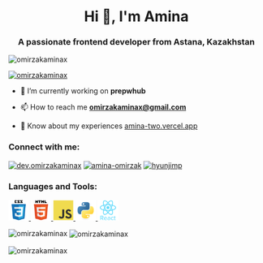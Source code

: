 <h1 align="center">Hi 👋, I'm Amina</h1>
<h3 align="center">A passionate frontend developer from Astana, Kazakhstan</h3>

<p align="left"> <img src="https://komarev.com/ghpvc/?username=omirzakaminax&label=Profile%20views&color=0e75b6&style=flat" alt="omirzakaminax" /> </p>

<p align="left"> <a href="https://github.com/ryo-ma/github-profile-trophy"><img src="https://github-profile-trophy.vercel.app/?username=omirzakaminax" alt="omirzakaminax" /></a> </p>

- 🔭 I’m currently working on **prepwhub**

- 📫 How to reach me **omirzakaminax@gmail.com**

- 📄 Know about my experiences [amina-two.vercel.app](amina-two.vercel.app)

<h3 align="left">Connect with me:</h3>
<p align="left">
<a href="https://dev.to/dev.omirzakaminax" target="blank"><img align="center" src="https://raw.githubusercontent.com/rahuldkjain/github-profile-readme-generator/master/src/images/icons/Social/devto.svg" alt="dev.omirzakaminax" height="30" width="40" /></a>
<a href="https://linkedin.com/in/amina-omirzak" target="blank"><img align="center" src="https://raw.githubusercontent.com/rahuldkjain/github-profile-readme-generator/master/src/images/icons/Social/linked-in-alt.svg" alt="amina-omirzak" height="30" width="40" /></a>
<a href="https://instagram.com/hyunjimp" target="blank"><img align="center" src="https://raw.githubusercontent.com/rahuldkjain/github-profile-readme-generator/master/src/images/icons/Social/instagram.svg" alt="hyunjimp" height="30" width="40" /></a>
</p>

<h3 align="left">Languages and Tools:</h3>
<p align="left"> <a href="https://www.w3schools.com/css/" target="_blank" rel="noreferrer"> <img src="https://raw.githubusercontent.com/devicons/devicon/master/icons/css3/css3-original-wordmark.svg" alt="css3" width="40" height="40"/> </a> <a href="https://www.w3.org/html/" target="_blank" rel="noreferrer"> <img src="https://raw.githubusercontent.com/devicons/devicon/master/icons/html5/html5-original-wordmark.svg" alt="html5" width="40" height="40"/> </a> <a href="https://developer.mozilla.org/en-US/docs/Web/JavaScript" target="_blank" rel="noreferrer"> <img src="https://raw.githubusercontent.com/devicons/devicon/master/icons/javascript/javascript-original.svg" alt="javascript" width="40" height="40"/> </a> <a href="https://www.python.org" target="_blank" rel="noreferrer"> <img src="https://raw.githubusercontent.com/devicons/devicon/master/icons/python/python-original.svg" alt="python" width="40" height="40"/> </a> <a href="https://reactjs.org/" target="_blank" rel="noreferrer"> <img src="https://raw.githubusercontent.com/devicons/devicon/master/icons/react/react-original-wordmark.svg" alt="react" width="40" height="40"/> </a> </p>

<p><img align="left" src="https://github-readme-stats.vercel.app/api/top-langs?username=omirzakaminax&show_icons=true&locale=en&layout=compact" alt="omirzakaminax" /></p>

<p>&nbsp;<img align="center" src="https://github-readme-stats.vercel.app/api?username=omirzakaminax&show_icons=true&locale=en" alt="omirzakaminax" /></p>

<p><img align="center" src="https://github-readme-streak-stats.herokuapp.com/?user=omirzakaminax&" alt="omirzakaminax" /></p>
